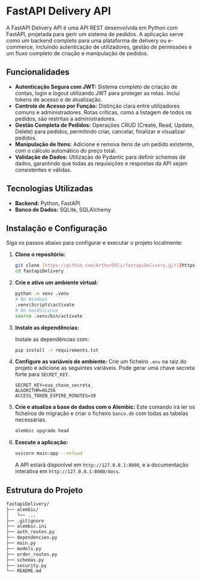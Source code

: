# FastAPI Delivery API

A FastAPI Delivery API é uma API REST desenvolvida em Python com FastAPI, projetada para gerir um sistema de pedidos. A aplicação serve como um backend completo para uma plataforma de delivery ou e-commerce, incluindo autenticação de utilizadores, gestão de permissões e um fluxo completo de criação e manipulação de pedidos.

## Funcionalidades

- **Autenticação Segura com JWT:** Sistema completo de criação de contas, login e logout utilizando JWT para proteger as rotas. Inclui tokens de acesso e de atualização.
- **Controlo de Acesso por Função:** Distinção clara entre utilizadores comuns e administradores. Rotas críticas, como a listagem de todos os pedidos, são restritas a administradores.
- **Gestão Completa de Pedidos:** Operações CRUD (Create, Read, Update, Delete) para pedidos, permitindo criar, cancelar, finalizar e visualizar pedidos.
- **Manipulação de Itens:** Adicione e remova itens de um pedido existente, com o cálculo automático do preço total.
- **Validação de Dados:** Utilização de Pydantic para definir schemas de dados, garantindo que todas as requisições e respostas da API sejam consistentes e válidas.

## Tecnologias Utilizadas

- **Backend:** Python, FastAPI
- **Banco de Dados:** SQLite, SQLAlchemy

## Instalação e Configuração

Siga os passos abaixo para configurar e executar o projeto localmente:

1.  **Clone o repositório:**

    ```bash
    git clone [https://github.com/ArthurDOli/fastapiDelivery.git](https://github.com/ArthurDOli/fastapiDelivery.git)
    cd fastapiDelivery
    ```

2.  **Crie e ative um ambiente virtual:**

    ```bash
    python -m venv .venv
    # No Windows
    .venv\Scripts\activate
    # No macOS/Linux
    source .venv/bin/activate
    ```

3.  **Instale as dependências:**

    Instale as dependências com:

    ```bash
    pip install -r requirements.txt
    ```

4.  **Configure as variáveis de ambiente:**
    Crie um ficheiro `.env` na raiz do projeto e adicione as seguintes variáveis. Pode gerar uma chave secreta forte para `SECRET_KEY`.

    ```
    SECRET_KEY=sua_chave_secreta_
    ALGORITHM=HS256
    ACCESS_TOKEN_EXPIRE_MINUTES=30
    ```

5.  **Crie e atualize a base de dados com o Alembic:**
    Este comando irá ler os ficheiros de migração e criar o ficheiro `banco.db` com todas as tabelas necessárias.

    ```bash
    alembic upgrade head
    ```

6.  **Execute a aplicação:**
    ```bash
    uvicorn main:app --reload
    ```
    A API estará disponível em `http://127.0.0.1:8000`, e a documentação interativa em `http://127.0.0.1:8000/docs`.

## Estrutura do Projeto

```bash
fastapiDelivery/
├── alembic/
│   └── ...
├── .gitignore
├── alembic.ini
├── auth_routes.py
├── dependencies.py
├── main.py
├── models.py
├── order_routes.py
├── schemas.py
├── security.py
└── README.md
```
